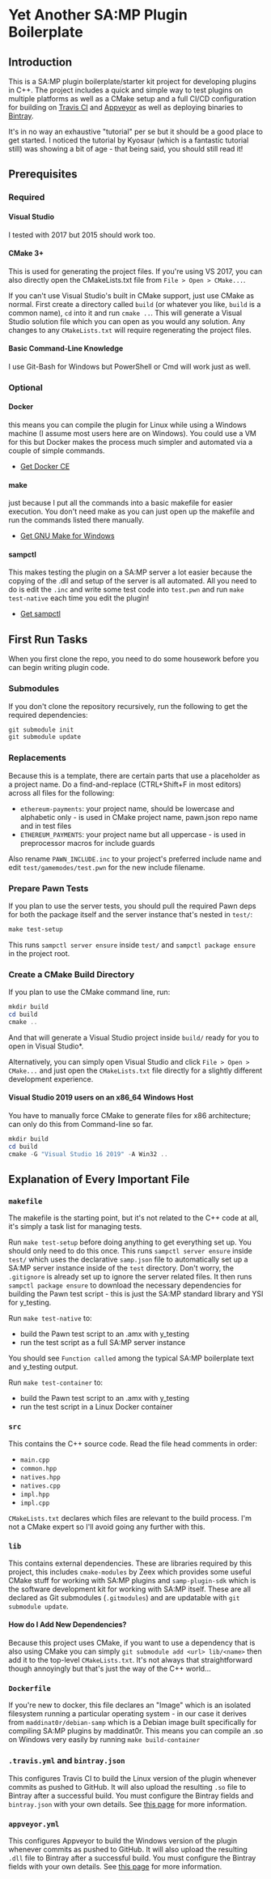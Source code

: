 # Yet Another SA:MP Plugin Boilerplate

## Introduction

This is a SA:MP plugin boilerplate/starter kit project for developing plugins in C++. The project includes a quick and
simple way to test plugins on multiple platforms as well as a CMake setup and a full CI/CD configuration for building on
[Travis CI](https://travis-ci.org/Southclaws/samp-plugin-boilerplate/) and
[Appveyor](https://ci.appveyor.com/project/Southclaws/samp-plugin-boilerplate) as well as deploying binaries to
[Bintray](https://bintray.com/southclaws/samp-plugin-boilerplate).

It's in no way an exhaustive "tutorial" per se but it should be a good place to get started. I noticed the tutorial by
Kyosaur (which is a fantastic tutorial still) was showing a bit of age - that being said, you should still read it!

## Prerequisites

### Required

#### Visual Studio

I tested with 2017 but 2015 should work too.

#### CMake 3+

This is used for generating the project files. If you're using VS 2017, you can also directly open the CMakeLists.txt
file from `File > Open > CMake...`.

If you can't use Visual Studio's built in CMake support, just use CMake as normal. First create a directory called
`build` (or whatever you like, `build` is a common name), `cd` into it and run `cmake ..`. This will generate a Visual
Studio solution file which you can open as you would any solution. Any changes to any `CMakeLists.txt` will require
regenerating the project files.

#### Basic Command-Line Knowledge

I use Git-Bash for Windows but PowerShell or Cmd will work just as well.

### Optional

#### Docker

this means you can compile the plugin for Linux while using a Windows machine (I assume most users here are on Windows).
You could use a VM for this but Docker makes the process much simpler and automated via a couple of simple commands.

- [Get Docker CE](https://docs.docker.com/install/)

#### make

just because I put all the commands into a basic makefile for easier execution. You don't need make as you can just open
up the makefile and run the commands listed there manually.

- [Get GNU Make for Windows](http://gnuwin32.sourceforge.net/downlinks/make.php)

#### sampctl

This makes testing the plugin on a SA:MP server a lot easier because the copying of the .dll and setup of the server is
all automated. All you need to do is edit the `.inc` and write some test code into `test.pwn` and run `make test-native`
each time you edit the plugin!

- [Get sampctl](http://sampctl.com/)

## First Run Tasks

When you first clone the repo, you need to do some housework before you can begin writing plugin code.

### Submodules

If you don't clone the repository recursively, run the following to get the required dependencies:

```powershell
git submodule init
git submodule update
```

### Replacements

Because this is a template, there are certain parts that use a placeholder as a project name. Do a find-and-replace
(CTRL+Shift+F in most editors) across all files for the following:

- `ethereum-payments`: your project name, should be lowercase and alphabetic only - is used in CMake project name, pawn.json
  repo name and in test files
- `ETHEREUM_PAYMENTS`: your project name but all uppercase - is used in preprocessor macros for include guards

Also rename `PAWN_INCLUDE.inc` to your project's preferred include name and edit `test/gamemodes/test.pwn` for the new
include filename.

### Prepare Pawn Tests

If you plan to use the server tests, you should pull the required Pawn deps for both the package itself and the server
instance that's nested in `test/`:

```powershell
make test-setup
```

This runs `sampctl server ensure` inside `test/` and `sampctl package ensure` in the project root.

### Create a CMake Build Directory

If you plan to use the CMake command line, run:

```powershell
mkdir build
cd build
cmake ..
```


And that will generate a Visual Studio project inside `build/` ready for you to open in Visual Studio*.

Alternatively, you can simply open Visual Studio and click `File > Open > CMake...` and just open the `CMakeLists.txt`
file directly for a slightly different development experience.

#### Visual Studio 2019 users on an x86_64 Windows Host
You have to manually force CMake to generate files for x86 architecture; can only do this from Command-line so far.

```powershell
mkdir build
cd build
cmake -G "Visual Studio 16 2019" -A Win32 ..
```


## Explanation of Every Important File

### `makefile`

The makefile is the starting point, but it's not related to the C++ code at all, it's simply a task list for managing
tests.

Run `make test-setup` before doing anything to get everything set up. You should only need to do this once. This runs
`sampctl server ensure` inside `test/` which uses the declarative `samp.json` file to automatically set up a SA:MP
server instance inside of the `test` directory. Don't worry, the `.gitignore` is already set up to ignore the server
related files. It then runs `sampctl package ensure` to download the necessary dependencies for building the Pawn test
script - this is just the SA:MP standard library and YSI for y_testing.

Run `make test-native` to:

- build the Pawn test script to an .amx with y_testing
- run the test script as a full SA:MP server instance

You should see `Function called` among the typical SA:MP boilerplate text and y_testing output.

Run `make test-container` to:

- build the Pawn test script to an .amx with y_testing
- run the test script in a Linux Docker container

### `src`

This contains the C++ source code. Read the file head comments in order:

- `main.cpp`
- `common.hpp`
- `natives.hpp`
- `natives.cpp`
- `impl.hpp`
- `impl.cpp`

`CMakeLists.txt` declares which files are relevant to the build process. I'm not a CMake expert so I'll avoid going any
further with this.

### `lib`

This contains external dependencies. These are libraries required by this project, this includes `cmake-modules` by Zeex
which provides some useful CMake stuff for working with SA:MP plugins and `samp-plugin-sdk` which is the software
development kit for working with SA:MP itself. These are all declared as Git submodules (`.gitmodules`) and are
updatable with `git submodule update`.

#### How do I Add New Dependencies?

Because this project uses CMake, if you want to use a dependency that is also using CMake you can simply
`git submodule add <url> lib/<name>` then add it to the top-level `CMakeLists.txt`. It's not always that straightforward
though annoyingly but that's just the way of the C++ world...

### `Dockerfile`

If you're new to docker, this file declares an "Image" which is an isolated filesystem running a particular operating
system - in our case it derives from `maddinat0r/debian-samp` which is a Debian image built specifically for compiling
SA:MP plugins by maddinat0r. This means you can compile an .so on Windows very easily by running `make build-container`

### `.travis.yml` and `bintray.json`

This configures Travis CI to build the Linux version of the plugin whenever commits as pushed to GitHub. It will also
upload the resulting `.so` file to Bintray after a successful build. You must configure the Bintray fields and
`bintray.json` with your own details. See [this page](https://docs.travis-ci.com/user/deployment/bintray/) for more
information.

### `appveyor.yml`

This configures Appveyor to build the Windows version of the plugin whenever commits as pushed to GitHub. It will also
upload the resulting `.dll` file to Bintray after a successful build. You must configure the Bintray fields with your
own details. See [this page](https://www.appveyor.com/docs/deployment/bintray/) for more information.
